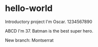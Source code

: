 # hello-world
Introductory project
I'm Oscar.
1234567890

ABCD
I'm 37.
Batman is the best super hero.

New branch: Montserrat
